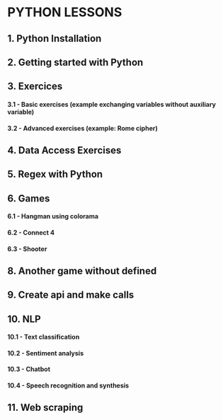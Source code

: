 # PYTHON LESSONS

## 1. Python Installation

## 2. Getting started with Python

## 3. Exercices
#### 3.1 - Basic exercises (example exchanging variables without auxiliary variable)
#### 3.2 - Advanced exercises (example: Rome cipher)

## 4. Data Access Exercises

## 5. Regex with Python

## 6. Games
#### 6.1 - Hangman using colorama
#### 6.2 - Connect 4
#### 6.3 - Shooter

## 8. Another game without defined

## 9. Create api and make calls

## 10. NLP
#### 10.1 - Text classification
#### 10.2 - Sentiment analysis
#### 10.3 - Chatbot
#### 10.4 - Speech recognition and synthesis

## 11. Web scraping
